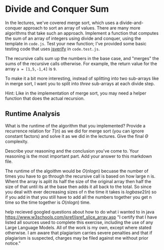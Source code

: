 # Divide and Conquer Sum

In the lectures, we've covered merge sort, which uses a divide-and-conquer
approach to sort an array of values. There are many more algorithms that take
such an approach. Implement a function that computes the sum of an array of
integers using divide and conquer, using the template in `code.js`. Test your
new function; I've provided some basic testing code that uses
[jsverify](https://jsverify.github.io/) in `code.test.js`.

The recursive calls sum up the numbers in the base case, and "merges" the sums
of the recursive calls otherwise. For example, the return value for the array `a
= [1,5,-1,4]` is `9`.

To make it a bit more interesting, instead of splitting into two sub-arrays like
in merge sort, I want you to split into *three* sub-arrays at each divide step.

Hint: Like in the implementation of merge sort, you may need a helper function
that does the actual recursion.

## Runtime Analysis

What is the runtime of the algorithm that you implemented? Provide a recurrence
relation for $T(n)$ as we did for merge sort (you can ignore constant factors)
and solve it as we did in the lectures. Give the final $\Theta$ complexity.

Describe your reasoning and the conclusion you've come to. Your reasoning is the
most important part. Add your answer to this markdown file.

The runtime of the algoithm would be $O(nlogn)$ becuase the number of times you have
to go through the recursive call is based on how large n is. Whent the array is aplit its
half the size of the original array then half the size of that until its at the base then adds
it all back to the total. So since you deal with ever decreasing sizes of n the time it takes is
$logbase2(n)$ so if you add in that you still have to add all the numbers together you get n time
so the time together is $O(nlogn)$ time.

help recieved googled questions about how to do what i wanted to in java
https://www.w3schools.com/jsref/jsref_slice_array.asp
"I certify that I have listed all sources used to complete this exercise, including the use of any Large Language Models. All of the work is my own, except where stated otherwise. I am aware that plagiarism carries severe penalties and that if plagiarism is suspected, charges may be filed against me without prior notice."
